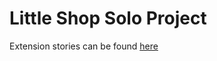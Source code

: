 # Little Shop Solo Project

Extension stories can be found [here](https://github.com/turingschool-projects/little_shop_v2/blob/master/extensions.md)


